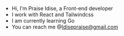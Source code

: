-  Hi, I’m Praise Idise, a Front-end developer
-  I work with React and Tailwindcss
-  I am currently learning Go
- You can reach me @Idisepraise@gmail.com 
